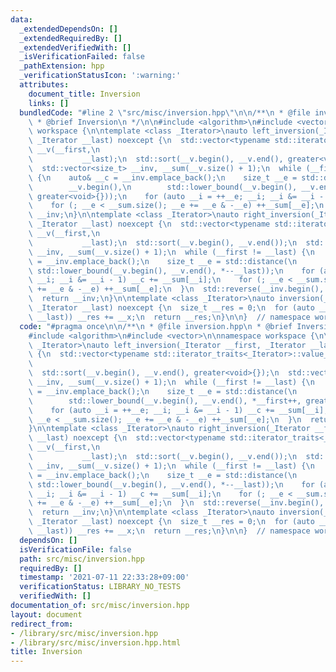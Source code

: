 ```yaml
---
data:
  _extendedDependsOn: []
  _extendedRequiredBy: []
  _extendedVerifiedWith: []
  _isVerificationFailed: false
  _pathExtension: hpp
  _verificationStatusIcon: ':warning:'
  attributes:
    document_title: Inversion
    links: []
  bundledCode: "#line 2 \"src/misc/inversion.hpp\"\n\n/**\n * @file inversion.hpp\n\
    \ * @brief Inversion\n */\n\n#include <algorithm>\n#include <vector>\n\nnamespace\
    \ workspace {\n\ntemplate <class _Iterator>\nauto left_inversion(_Iterator __first,\
    \ _Iterator __last) noexcept {\n  std::vector<typename std::iterator_traits<_Iterator>::value_type>\
    \ __v(__first,\n                                                             \
    \           __last);\n  std::sort(__v.begin(), __v.end(), greater<void>{});\n\
    \  std::vector<size_t> __inv, __sum(__v.size() + 1);\n  while (__first != __last)\
    \ {\n    auto& __c = __inv.emplace_back();\n    size_t __e = std::distance(\n\
    \        __v.begin(),\n        std::lower_bound(__v.begin(), __v.end(), *__first++,\
    \ greater<void>{}));\n    for (auto __i = ++__e; __i; __i &= __i - 1) __c += __sum[__i];\n\
    \    for (; __e < __sum.size(); __e += __e & -__e) ++__sum[__e];\n  }\n  return\
    \ __inv;\n}\n\ntemplate <class _Iterator>\nauto right_inversion(_Iterator __first,\
    \ _Iterator __last) noexcept {\n  std::vector<typename std::iterator_traits<_Iterator>::value_type>\
    \ __v(__first,\n                                                             \
    \           __last);\n  std::sort(__v.begin(), __v.end());\n  std::vector<size_t>\
    \ __inv, __sum(__v.size() + 1);\n  while (__first != __last) {\n    auto& __c\
    \ = __inv.emplace_back();\n    size_t __e = std::distance(\n        __v.begin(),\
    \ std::lower_bound(__v.begin(), __v.end(), *--__last));\n    for (auto __i = ++__e;\
    \ __i; __i &= __i - 1) __c += __sum[__i];\n    for (; __e < __sum.size(); __e\
    \ += __e & -__e) ++__sum[__e];\n  }\n  std::reverse(__inv.begin(), __inv.end());\n\
    \  return __inv;\n}\n\ntemplate <class _Iterator>\nauto inversion(_Iterator __first,\
    \ _Iterator __last) noexcept {\n  size_t __res = 0;\n  for (auto __x : left_inversion(__first,\
    \ __last)) __res += __x;\n  return __res;\n}\n\n}  // namespace workspace\n"
  code: "#pragma once\n\n/**\n * @file inversion.hpp\n * @brief Inversion\n */\n\n\
    #include <algorithm>\n#include <vector>\n\nnamespace workspace {\n\ntemplate <class\
    \ _Iterator>\nauto left_inversion(_Iterator __first, _Iterator __last) noexcept\
    \ {\n  std::vector<typename std::iterator_traits<_Iterator>::value_type> __v(__first,\n\
    \                                                                        __last);\n\
    \  std::sort(__v.begin(), __v.end(), greater<void>{});\n  std::vector<size_t>\
    \ __inv, __sum(__v.size() + 1);\n  while (__first != __last) {\n    auto& __c\
    \ = __inv.emplace_back();\n    size_t __e = std::distance(\n        __v.begin(),\n\
    \        std::lower_bound(__v.begin(), __v.end(), *__first++, greater<void>{}));\n\
    \    for (auto __i = ++__e; __i; __i &= __i - 1) __c += __sum[__i];\n    for (;\
    \ __e < __sum.size(); __e += __e & -__e) ++__sum[__e];\n  }\n  return __inv;\n\
    }\n\ntemplate <class _Iterator>\nauto right_inversion(_Iterator __first, _Iterator\
    \ __last) noexcept {\n  std::vector<typename std::iterator_traits<_Iterator>::value_type>\
    \ __v(__first,\n                                                             \
    \           __last);\n  std::sort(__v.begin(), __v.end());\n  std::vector<size_t>\
    \ __inv, __sum(__v.size() + 1);\n  while (__first != __last) {\n    auto& __c\
    \ = __inv.emplace_back();\n    size_t __e = std::distance(\n        __v.begin(),\
    \ std::lower_bound(__v.begin(), __v.end(), *--__last));\n    for (auto __i = ++__e;\
    \ __i; __i &= __i - 1) __c += __sum[__i];\n    for (; __e < __sum.size(); __e\
    \ += __e & -__e) ++__sum[__e];\n  }\n  std::reverse(__inv.begin(), __inv.end());\n\
    \  return __inv;\n}\n\ntemplate <class _Iterator>\nauto inversion(_Iterator __first,\
    \ _Iterator __last) noexcept {\n  size_t __res = 0;\n  for (auto __x : left_inversion(__first,\
    \ __last)) __res += __x;\n  return __res;\n}\n\n}  // namespace workspace\n"
  dependsOn: []
  isVerificationFile: false
  path: src/misc/inversion.hpp
  requiredBy: []
  timestamp: '2021-07-11 22:33:28+09:00'
  verificationStatus: LIBRARY_NO_TESTS
  verifiedWith: []
documentation_of: src/misc/inversion.hpp
layout: document
redirect_from:
- /library/src/misc/inversion.hpp
- /library/src/misc/inversion.hpp.html
title: Inversion
---
```

